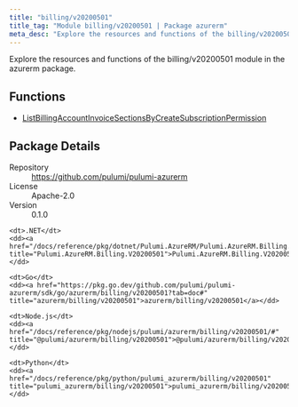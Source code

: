 ```yaml
---
title: "billing/v20200501"
title_tag: "Module billing/v20200501 | Package azurerm"
meta_desc: "Explore the resources and functions of the billing/v20200501 module in the azurerm package."
---
```


<!-- WARNING: this file was generated by Pulumi Docs Generator. -->
<!-- Do not edit by hand unless you're certain you know what you are doing! -->

Explore the resources and functions of the billing/v20200501 module in the azurerm package.

<h2 id="functions">Functions</h2>
<ul class="api">
    <li><a href="listbillingaccountinvoicesectionsbycreatesubscriptionpermission" title="ListBillingAccountInvoiceSectionsByCreateSubscriptionPermission"><span class="symbol function"></span>ListBillingAccountInvoiceSectionsByCreateSubscriptionPermission</a></li>
</ul>

<h2 id="package-details">Package Details</h2>
<dl class="package-details">
	<dt>Repository</dt>
	<dd><a href="https://github.com/pulumi/pulumi-azurerm">https://github.com/pulumi/pulumi-azurerm</a></dd>
	<dt>License</dt>
	<dd>Apache-2.0</dd>
	<dt>Version</dt>
	<dd>0.1.0</dd>
</dl>



<dl class="tabular">

    <dt>.NET</dt>
    <dd><a href="/docs/reference/pkg/dotnet/Pulumi.AzureRM/Pulumi.AzureRM.Billing.V20200501.html" title="Pulumi.AzureRM.Billing.V20200501">Pulumi.AzureRM.Billing.V20200501</a></dd>

    <dt>Go</dt>
    <dd><a href="https://pkg.go.dev/github.com/pulumi/pulumi-azurerm/sdk/go/azurerm/billing/v20200501?tab=doc#" title="azurerm/billing/v20200501">azurerm/billing/v20200501</a></dd>

    <dt>Node.js</dt>
    <dd><a href="/docs/reference/pkg/nodejs/pulumi/azurerm/billing/v20200501/#" title="@pulumi/azurerm/billing/v20200501">@pulumi/azurerm/billing/v20200501</a></dd>

    <dt>Python</dt>
    <dd><a href="/docs/reference/pkg/python/pulumi_azurerm/billing/v20200501" title="pulumi_azurerm/billing/v20200501">pulumi_azurerm/billing/v20200501</a></dd>

</dl>

